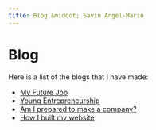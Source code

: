 ```yaml
---
title: Blog &middot; Savin Angel-Mario
---
```


# Blog

Here is a list of the blogs that I have made:

-   [My Future Job](/blog/my-future-job)
-   [Young Entrepreneurship](/blog/young-entrepreneurship)
-   [Am I prepared to make a company?](/blog/am-i-prepared-to-make-a-company)
-   [How I built my website](/blog/how-i-built-my-website)
